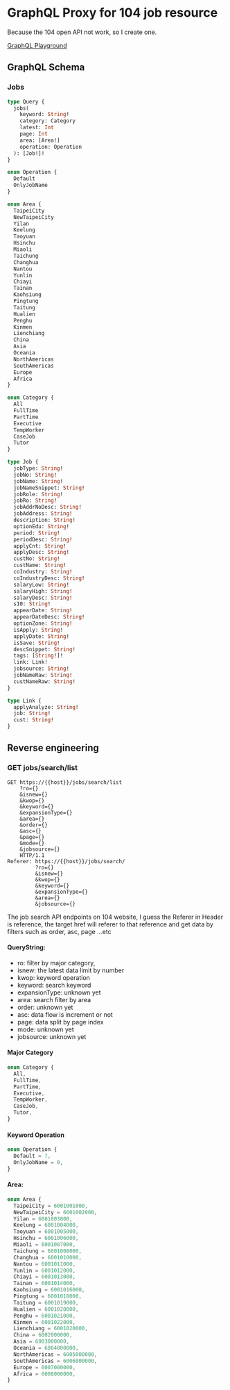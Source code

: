 # GraphQL Proxy for 104 job resource

Because the 104 open API not work, so I create one.

[GraphQL Playground](https://intense-sands-63009.herokuapp.com/playground)

## GraphQL Schema

### Jobs

```graphql
type Query {
  jobs(
    keyword: String!
    category: Category
    latest: Int
    page: Int
    area: [Area!]
    operation: Operation
  ): [Job!]!
}

enum Operation {
  Default
  OnlyJobName
}

enum Area {
  TaipeiCity
  NewTaipeiCity
  Yilan
  Keelung
  Taoyuan
  Hsinchu
  Miaoli
  Taichung
  Changhua
  Nantou
  Yunlin
  Chiayi
  Tainan
  Kaohsiung
  Pingtung
  Taitung
  Hualien
  Penghu
  Kinmen
  Lienchiang
  China
  Asia
  Oceania
  NorthAmericas
  SouthAmericas
  Europe
  Africa
}

enum Category {
  All
  FullTime
  PartTime
  Executive
  TempWorker
  CaseJob
  Tutor
}

type Job {
  jobType: String!
  jobNo: String!
  jobName: String!
  jobNameSnippet: String!
  jobRole: String!
  jobRo: String!
  jobAddrNoDesc: String!
  jobAddress: String!
  description: String!
  optionEdu: String!
  period: String!
  periodDesc: String!
  applyCnt: String!
  applyDesc: String!
  custNo: String!
  custName: String!
  coIndustry: String!
  coIndustryDesc: String!
  salaryLow: String!
  salaryHigh: String!
  salaryDesc: String!
  s10: String!
  appearDate: String!
  appearDateDesc: String!
  optionZone: String!
  isApply: String!
  applyDate: String!
  isSave: String!
  descSnippet: String!
  tags: [String!]!
  link: Link!
  jobsource: String!
  jobNameRaw: String!
  custNameRaw: String!
}

type Link {
  applyAnalyze: String!
  job: String!
  cust: String!
}
```

## Reverse engineering

### GET jobs/search/list

```http
GET https://{{host}}/jobs/search/list
    ?ro={}
    &isnew={}
    &kwop={}
    &keyword={}
    &expansionType={}
    &area={}
    &order={}
    &asc={}
    &page={}
    &mode={}
    &jobsource={}
    HTTP/1.1
Referer: https://{{host}}/jobs/search/
         ?ro={}
         &isnew={}
         &kwop={}
         &keyword={}
         &expansionType={}
         &area={}
         &jobsource={}
```

The job search API endpoints on 104 website,
I guess the Referer in Header is reference,
the target href will referer to that reference
and get data by filters such as order, asc, page ...etc

#### QueryString:

- ro: filter by major category,
- isnew: the latest data limit by number
- kwop: keyword operation
- keyword: search keyword
- expansionType: unknown yet
- area: search filter by area
- order: unknown yet
- asc: data flow is increment or not
- page: data split by page index
- mode: unknown yet
- jobsource: unknown yet

#### Major Category

```typescript
enum Category {
  All,
  FullTime,
  PartTime,
  Executive,
  TempWorker,
  CaseJob,
  Tutor,
}
```

#### Keyword Operation

```typescript
enum Operation {
  Default = 7,
  OnlyJobName = 0,
}
```

#### Area:

```typescript
enum Area {
  TaipeiCity = 6001001000,
  NewTaipeiCity = 6001002000,
  Yilan = 6001003000,
  Keelung = 6001004000,
  Taoyuan = 6001005000,
  Hsinchu = 6001006000,
  Miaoli = 6001007000,
  Taichung = 6001008000,
  Changhua = 6001010000,
  Nantou = 6001011000,
  Yunlin = 6001012000,
  Chiayi = 6001013000,
  Tainan = 6001014000,
  Kaohsiung = 6001016000,
  Pingtung = 6001018000,
  Taitung = 6001019000,
  Hualien = 6001020000,
  Penghu = 6001021000,
  Kinmen = 6001022000,
  Lienchiang = 6001020000,
  China = 6002000000,
  Asia = 6003000000,
  Oceania = 6004000000,
  NorthAmericas = 6005000000,
  SouthAmericas = 6006000000,
  Europe = 6007000000,
  Africa = 6008000000,
}
```
